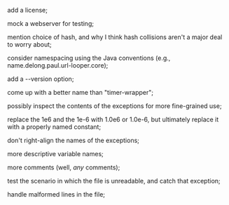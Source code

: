 add a license;

mock a webserver for testing;

mention choice of hash, and why I think hash collisions aren't a major deal to worry about;

consider namespacing using the Java conventions (e.g., name.delong.paul.url-looper.core);

add a --version option;

come up with a better name than "timer-wrapper";

possibly inspect the contents of the exceptions for more fine-grained use;

replace the 1e6 and the 1e-6 with 1.0e6 or 1.0e-6, but ultimately replace it with a properly named constant;

don't right-align the names of the exceptions;

more descriptive variable names;

more comments (well, *any* comments);

test the scenario in which the file is unreadable, and catch that exception;

handle malformed lines in the file;
